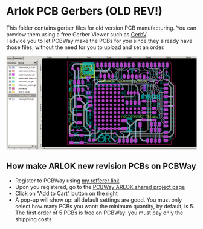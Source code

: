 
# Arlok PCB Gerbers (OLD REV!)
  
This folder contains gerber files for old version PCB manufacturing. You can preview them using a free Gerber Viewer such as [GerbV](http://gerbv.geda-project.org/).  
I advice you to let PCBWay make the PCBs for you since they already have those files, without the need for you to upload and set an order.

![ARLOK Gerbers in GerbV](../media/gerbv.png)

## How make ARLOK new revision PCBs on PCBWay

- Register to PCBWay using [my refferer link](https://www.pcbway.com/setinvite.aspx?inviteid=355653&from=settorezero2020)
- Upon you registered, go to the [PCBWay ARLOK shared project page](https://www.pcbway.com/project/shareproject/ARLOK_Arduino_Shield_Rev_1_ad0b448d.html)
- Click on "Add to Cart" button on the right
- A pop-up will show up: all default settings are good. You must only select how many PCBs you want: the minimum quantity, by default, is 5. The first order of 5 PCBs is free on PCBWay: you must pay only the shipping costs
